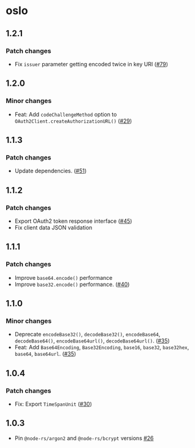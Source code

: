 # oslo

## 1.2.1

### Patch changes

- Fix `issuer` parameter getting encoded twice in key URI ([#79](https://github.com/pilcrowOnPaper/oslo/pull/79))

## 1.2.0

### Minor changes

- Feat: Add `codeChallengeMethod` option to `OAuth2Client.createAuthorizationURL()` ([#29](https://github.com/pilcrowOnPaper/oslo/pull/29))

## 1.1.3

### Patch changes

- Update dependencies. ([#51](https://github.com/pilcrowOnPaper/oslo/pull/51))

## 1.1.2

### Patch changes

- Export OAuth2 token response interface ([#45](https://github.com/pilcrowOnPaper/oslo/pull/45))
- Fix client data JSON validation

## 1.1.1

### Patch changes

- Improve `base64.encode()` performance
- Improve `base32.encode()` performance. ([#40](https://github.com/pilcrowOnPaper/oslo/pull/40))

## 1.1.0

### Minor changes

- Deprecate `encodeBase32()`, `decodeBase32()`, `encodeBase64`, `decodeBase64()`, `encodeBase64url()`, `decodeBase64url()`. ([#35](https://github.com/pilcrowOnPaper/oslo/pull/35))
- Feat: Add `Base64Encoding`, `Base32Encoding`, `base16`, `base32`, `base32hex`, `base64`, `base64url`. ([#35](https://github.com/pilcrowOnPaper/oslo/pull/35))

## 1.0.4

### Patch changes

- Fix: Export `TimeSpanUnit` ([#30](https://github.com/pilcrowOnPaper/oslo/pull/30))

## 1.0.3

- Pin `@node-rs/argon2` and `@node-rs/bcrypt` versions [#26](https://github.com/pilcrowOnPaper/oslo/pull/26)
